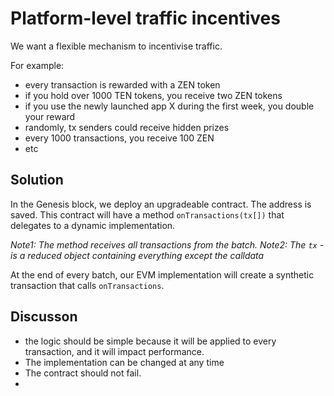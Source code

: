# Platform-level traffic incentives 

We want a flexible mechanism to incentivise traffic.

For example:
- every transaction is rewarded with a ZEN token
- if you hold over 1000 TEN tokens, you receive two ZEN tokens
- if you use the newly launched app X during the first week, you double your reward
- randomly, tx senders could receive hidden prizes
- every 1000 transactions, you receive 100 ZEN
- etc

## Solution

In the Genesis block, we  deploy an upgradeable contract. The address is saved.
This contract will have a method `onTransactions(tx[])` that delegates to a dynamic implementation.

*Note1: The method receives all transactions from the batch.*
*Note2: The `tx` - is a reduced object containing everything except the calldata*


At the end of every batch, our EVM implementation will create a synthetic transaction that calls `onTransactions`.


## Discusson

- the logic should be simple because it will be applied to every transaction, and it will impact performance.
- The implementation can be changed at any time
- The contract should not fail.
- 
